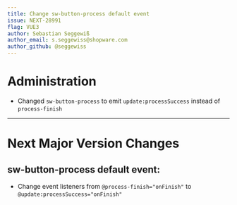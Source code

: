 ```yaml
---
title: Change sw-button-process default event
issue: NEXT-28991
flag: VUE3
author: Sebastian Seggewiß
author_email: s.seggewiss@shopware.com
author_github: @seggewiss
---
```

# Administration
* Changed `sw-button-process` to emit `update:processSuccess` instead of `process-finish`
___
# Next Major Version Changes
## sw-button-process default event:
* Change event listeners from `@process-finish="onFinish"` to `@update:processSuccess="onFinish"`